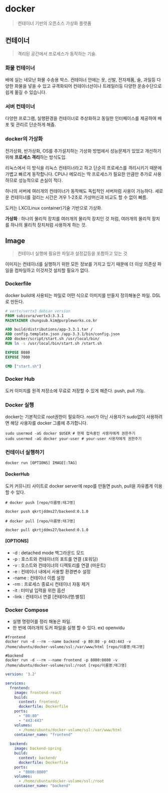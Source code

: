 # docker

> 컨테이너 기반의 오픈소스 가상화 플랫폼

## 컨테이너
> 격리된 공간에서 프로세스가 동작하는 기술.

### 화물 컨테이너
배에 실는 네모난 화물 수송용 박스. 컨테이너 안에는 옷, 신발, 전자제품, 술, 과일등 다양한 화물을 넣을 수 있고 규격화되어 컨테이너선이나 
트레일러등 다양한 운송수단으로 쉽게 옮길 수 있습니다.

### 서버 컨테이너 
다양한 프로그램, 실행환경을 컨테이너로 추상화하고 동일한 인터페이스를 제공하여 배포 및 관리르 단순하게 해줌.

### docker의 가상화
전가상화, 반가상화, OS를 추가설치하는 가상화 방법에서 성능문제가 있었고 개선하기 위해 **프로세스 격리**하는 방식도입.

리눅스에서 이 방식을 리눅스 컨테이너라고 하고 단순히 프로세스를 격리시키기 때문에 가볍고 빠르게 동작합니다.
CPU나 메모리는 딱 프로세스가 필요한 만큼만 추가로 사용하므로 성능적으로 손실이 적다.

하나의 서버에 여러개의 컨테이너가 동작해도 독립적인 서버처럼 사용이 가능하다. 새로운 컨테이너를 걸리는 시간은 겨우 1-2초로 가상머신과 비교도
할 수 없이 빠름.

도커는 LXC(Linux container)기술 기반으로 가상화.

 **가상화** : 하나의 물리적 장치를 여러개의 물리적 장치인 것 처럼, 여러개의 물리적 장치를 하나의 물리적 장치처럼 사용하게 하는 것. 
## Image

> 컨테이너 실행에 필요한 파일과 설정값등을 포함하고 있는 것

이미지는 컨테이너를 실행하기 위한 모든 정보를 가지고 있기 때문에 더 이상 의존성 파일을 컴파일하고 이것저것 설치할 필요가 없다.

### Dockerfile
docker build에 사용되는 파일로 어떤 식으로 이미지를 만들지 정의해놓은 파일. DSL 로 만든다.
```dockerfile
# vertx/vertx3 debian version
FROM subicura/vertx3:3.3.1
MAINTAINER chungsub.kim@purpleworks.co.kr

ADD build/distributions/app-3.3.1.tar /
ADD config.template.json /app-3.3.1/bin/config.json
ADD docker/script/start.sh /usr/local/bin/
RUN ln -s /usr/local/bin/start.sh /start.sh

EXPOSE 8080
EXPOSE 7000

CMD ["start.sh"]
```

### Docker Hub
도커 이미지를 원격 저장소에 무료로 저장할 수 있게 해준다. push, pull 가능.

### Docker 실행

docker는 기본적으로 root권한이 필요하다. root가 아닌 사용자가 sudo없이 사용하려면 해당 사용자를 docker 그룹에 추가합니다.
```
sudo usermod -aG docker $USER # 현재 접속중인 사용자에게 권한주기
sudo usermod -aG docker your-user # your-user 사용자에게 권한주기
```

### 컨테이너 실행하기

```
docker run [OPTIONS] IMAGE[:TAG]
```

#### DockerHub
도커 커뮤니티 사이트로 docker server에 repo를 만들면 push, pull을 자유롭게 이용할 수 있다.

```shell
# docker push [repo/이름명:태그명]

docker push qkrtjddms27/backend:0.1.0
```

```shell
# docker pull [repo/이름명:태그명]

docker pull qkrtjddms27/backend:0.1.0
```

#### [OPTIONS]
- -d : detached mode 백그라운드 모드
- -p : 호스트와 컨테이너의 포트를 연결 (포워딩)
- -v : 호스트와 컨테이너의 디렉토리를 연결 (마운트)
- -e : 컨테이너 내에서 사용할 환경변수 설정
- -name : 컨테이너 이름 설정
- -rm : 프로세스 종료시 컨테이너 자동 제거
- -it : 터미널 입력을 위한 옵션
- -link : 컨테이너 연결 [컨테이너명:별칭]

### Docker Compose

- 실행 명령어를 정리 해놓은 파일.
- 한 번에 여러개의 도커 파일을 실행 할 수 있다. ex) openvidu
```shell
#frontend
docker run -d --rm --name backend -p 80:80 -p 443:443 -v /home/ubuntu/docker-volume/ssl:/var/www/html [repo/이름명:태그명]

#backend
docker run -d --rm --name frontend -p 8080:8080 -v /home/ubuntu/docker-volume/ssl:/root [repo/이름명:태그명]
```

```yaml
version: '3.2'

services: 
  frontend:
    image: frontend-react
    build:
      context: frontend/
      dockerfile: Dockerfile
    ports:
      - "80:80"
      - "443:443" 
    volumes:
      - /home/ubuntu/docker-volume/ssl:/var/www/html
    container_name: "frontend"
  
  backend:
    image: backend-spring
    build:
      context: backend/
      dockerfile: Dockerfile
    ports:
      - "8080:8080"  
    volumes:
      - /home/ubuntu/docker-volume/ssl:/root
    container_name: "backend"
```

